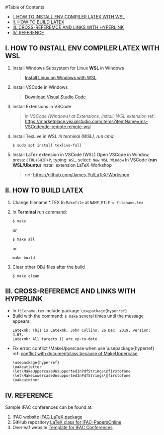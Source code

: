 #Table of Contents
- [I. HOW TO INSTALL ENV COMPILER LATEX WITH WSL](#i-how-to-install-env-compiler-latex-with-wsl)
- [II. HOW TO BUILD LATEX](#ii-how-to-build-latex)
- [III. CROSS-REFEREMCE AND LINKS WITH HYPERLINK](#iii-cross-referemce-and-links-with-hyperlink)
- [IV. REFERENCE](#iv-reference)

## I. HOW TO INSTALL ENV COMPILER LATEX WITH WSL
1. Install Windows Subsystem for Linux **WSL** in Windows
   >[Install Linux on Windows with WSL](https://learn.microsoft.com/en-us/windows/wsl/install)
2. Install VSCode in Windows
   > [Download Visual Studio Code](https://code.visualstudio.com/download)
3. Install Extensions in VSCode
   > *In VSCode (Windows) at Extensions, install: WSL extension*
   > ref: https://marketplace.visualstudio.com/items?itemName=ms-VSCodeode-remote.remote-wsl
4. Install TexLive in WSL
   *In terminal (WSL), run cmd:*
    ```shell
    $ sudo apt install texlive-full
    ```
5. Install LaTex extension in VSCode (WSL)
   Open VSCode in Window, press: `CTRL+SHIP+P`, typing: `WSL`, select: `New WSL Window`
   In VSCode (**run WSL/Ubuntu**) install extension LaTeX-Workshop
   > ref: https://github.com/James-Yu/LaTeX-Workshop

## II. HOW TO BUILD LATEX
1. Change filename *.TEX
    In `Makefile` at `NAME_FILE = filename.tex`

2. In **Terminal** run command:
    ```shell
    $ make
    ```
    or
    ```shell
    $ make all
    ```
    or
    ```shell
    make build
    ```
3. Clear other OBJ files after the build
    ```shell
    $ make clean
    ```
## III. CROSS-REFEREMCE AND LINKS WITH HYPERLINK
- In `filename.tex`  include package `\usepackage{hyperref}`
- Build with the command: `$ make` several times until the message appears:
    ```
    Latexmk: This is Latexmk, John Collins, 26 Dec. 2019, version: 4.67.
    Latexmk: All targets () are up-to-date
    ```
- Fix error: conflict \MakeUppercase when use \usepackage{hyperref}
    ref: [conflict with documentclass because of MakeUppercase](https://github.com/ho-tex/oberdiek/issues/58)
    ```Tex
    \usepackage{hyperref}
    \makeatletter
    \let\MakeUppercaseUnsupportedInPdfStrings\@firstofone
    \let\MakeLowercaseUnsupportedInPdfStrings\@firstofone
    \makeatother
    ```
## IV. REFERENCE
Sample IFAC conferences can be found at:
1. IFAC website
[IFAC LaTeX package](https://www.ifac-control.org/conferences/author-guide/copy_of_ifacconf_latex.zip/view)
2. GitHub repository
[LaTeX class for IFAC-PapersOnline](https://github.com/IFAC-software/ifacconf_latex)
3. Overleaf website
[Template for IFAC Conferences](https://www.overleaf.com/latex/templates/style-and-template-for-ifac-conferences-and-symposia/yzytqxtcvgtp)


